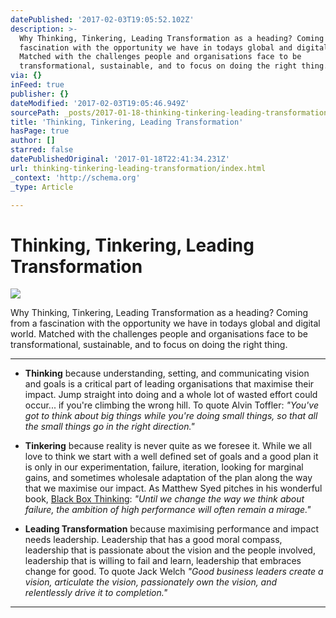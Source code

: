 ```yaml
---
datePublished: '2017-02-03T19:05:52.102Z'
description: >-
  Why Thinking, Tinkering, Leading Transformation as a heading? Coming from a
  fascination with the opportunity we have in todays global and digital world.
  Matched with the challenges people and organisations face to be
  transformational, sustainable, and to focus on doing the right thing.
via: {}
inFeed: true
publisher: {}
dateModified: '2017-02-03T19:05:46.949Z'
sourcePath: _posts/2017-01-18-thinking-tinkering-leading-transformation.md
title: 'Thinking, Tinkering, Leading Transformation'
hasPage: true
author: []
starred: false
datePublishedOriginal: '2017-01-18T22:41:34.231Z'
url: thinking-tinkering-leading-transformation/index.html
_context: 'http://schema.org'
_type: Article

---
```

# Thinking, Tinkering, Leading Transformation
![](https://the-grid-user-content.s3-us-west-2.amazonaws.com/02cd2563-a198-4d8d-a414-bc07516a1a0b.jpg)

Why Thinking, Tinkering, Leading Transformation as a heading? Coming from a fascination with the opportunity we have in todays global and digital world. Matched with the challenges people and organisations face to be transformational, sustainable, and to focus on doing the right thing.

---

* **Thinking** because understanding, setting, and communicating vision and goals is a critical part of leading organisations that maximise their impact. Jump straight into doing and a whole lot of wasted effort could occur... if you're climbing the wrong hill. To quote Alvin Toffler: _"You've got to think about big things while you're doing small things, so that all the small things go in the right direction."_

* **Tinkering** because reality is never quite as we foresee it. While we all love to think we start with a well defined set of goals and a good plan it is only in our experimentation, failure, iteration, looking for marginal gains, and sometimes wholesale adaptation of the plan along the way that we maximise our impact. As Matthew Syed pitches in his wonderful book, [Black Box Thinking][0]: _"Until we change the way we think about failure, the ambition of high performance will often remain a mirage."_

* **Leading Transformation** because maximising performance and impact needs leadership. Leadership that has a good moral compass, leadership that is passionate about the vision and the people involved, leadership that is willing to fail and learn, leadership that embraces change for good. To quote Jack Welch _"Good business leaders create a vision, articulate the vision, passionately own the vision, and relentlessly drive it to completion."_

---



[0]: http://www.matthewsyed.co.uk/books/